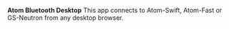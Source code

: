 **Atom Bluetooth Desktop**
This app connects to Atom-Swift, Atom-Fast or GS-Neutron from any desktop browser.
